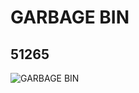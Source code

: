 # GARBAGE BIN
## 51265
![GARBAGE BIN](https://lc-www-live-s.legocdn.com/media/bricks/5/2/4244406.jpg)
